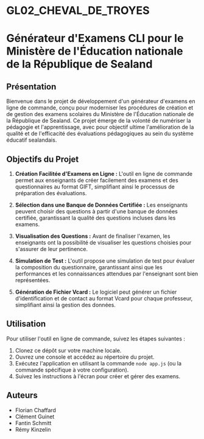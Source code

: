 # GL02_CHEVAL_DE_TROYES
# Générateur d'Examens CLI pour le Ministère de l'Éducation nationale de la République de Sealand

## Présentation

Bienvenue dans le projet de développement d'un générateur d'examens en ligne de commande, conçu pour moderniser les procédures de création et de gestion des examens scolaires du Ministère de l'Éducation nationale de la République de Sealand. Ce projet émerge de la volonté de numériser la pédagogie et l'apprentissage, avec pour objectif ultime l'amélioration de la qualité et de l'efficacité des évaluations pédagogiques au sein du système éducatif sealandais.

## Objectifs du Projet

1. **Création Facilitée d'Examens en Ligne :** L'outil en ligne de commande permet aux enseignants de créer facilement des examens et des questionnaires au format GIFT, simplifiant ainsi le processus de préparation des évaluations.

2. **Sélection dans une Banque de Données Certifiée :** Les enseignants peuvent choisir des questions à partir d'une banque de données certifiée, garantissant la qualité des questions incluses dans les examens.

3. **Visualisation des Questions :** Avant de finaliser l'examen, les enseignants ont la possibilité de visualiser les questions choisies pour s'assurer de leur pertinence.

4. **Simulation de Test :** L'outil propose une simulation de test pour évaluer la composition du questionnaire, garantissant ainsi que les performances et les connaissances attendues par l'enseignant sont bien représentées.

5. **Génération de Fichier Vcard :** Le logiciel peut générer un fichier d'identification et de contact au format Vcard pour chaque professeur, simplifiant ainsi la gestion des données.

## Utilisation

Pour utiliser l'outil en ligne de commande, suivez les étapes suivantes :

1. Clonez ce dépôt sur votre machine locale.
2. Ouvrez une console et accédez au répertoire du projet.
3. Exécutez l'application en utilisant la commande `node app.js` (ou la commande spécifique à votre configuration).
4. Suivez les instructions à l'écran pour créer et gérer des examens.

## Auteurs

* Florian Chaffard
* Clément Guinet
* Fantin Schmitt
* Rémy Kinzelin

